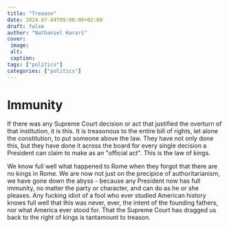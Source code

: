 ```yaml
---
title: "Treason"
date: 2024-07-04T09:00:00+02:00
draft: false
author: "Nathaniel Harari"
cover:
 image:
 alt:
 caption: 
tags: ["politics"]
categories: ["politics"]
---
```

# Immunity

If there was any Supreme Court decision or act that justified the overturn of that institution, it is this. It is treasonous to the entire bill of rights, let alone the constitution, to put someone above the law. They have not only done this, but they have done it across the board for every single decision a President can claim to make as an "official act". This is the law of kings.

We know full well what happened to Rome when they forgot that there are no kings in Rome. We are now not just on the precipice of authoritarianism, we have gone down the abyss - because any President now has full immunity, no matter the party or character, and can do as he or she pleases. Any fucking idiot of a fool who ever studied American history knows full well that this was never, ever, the intent of the founding fathers, nor what America ever stood for. That the Supreme Court has dragged us back to the right of kings is tantamount to treason.

